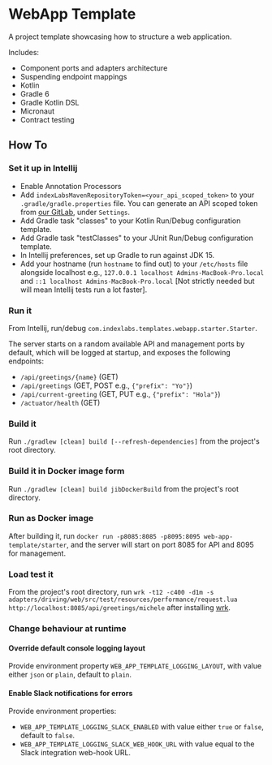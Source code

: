 # WebApp Template

A project template showcasing how to structure a web application.

Includes:

- Component ports and adapters architecture
- Suspending endpoint mappings
- Kotlin
- Gradle 6
- Gradle Kotlin DSL
- Micronaut
- Contract testing

## How To

### Set it up in Intellij

- Enable Annotation Processors
- Add `indexLabsMavenRepositoryToken=<your_api_scoped_token>` to your `.gradle/gradle.properties` file. You can generate an API scoped token from [our GitLab](https://gitlab.infra-shared.footballindex.co.uk/), under `Settings`.
- Add Gradle task "classes" to your Kotlin Run/Debug configuration template.
- Add Gradle task "testClasses" to your JUnit Run/Debug configuration template.
- In Intellij preferences, set up Gradle to run against JDK 15.
- Add your hostname (run `hostname` to find out) to your `/etc/hosts` file alongside localhost e.g., `127.0.0.1 localhost Admins-MacBook-Pro.local` and `::1 localhost Admins-MacBook-Pro.local` [Not strictly needed but will mean Intellij tests run a lot faster].

### Run it

From Intellij, run/debug `com.indexlabs.templates.webapp.starter.Starter`.

The server starts on a random available API and management ports by default, which will be logged at startup, and exposes the following endpoints:

- `/api/greetings/{name}` (GET)
- `/api/greetings` (GET, POST e.g., `{"prefix": "Yo"}`)
- `/api/current-greeting` (GET, PUT e.g., `{"prefix": "Hola"}`)
- `/actuator/health` (GET)

### Build it

Run `./gradlew [clean] build [--refresh-dependencies]` from the project's root directory.

### Build it in Docker image form

Run `./gradlew [clean] build jibDockerBuild` from the project's root directory.

### Run as Docker image

After building it, run `docker run -p8085:8085 -p8095:8095 web-app-template/starter`, and the server will start on port 8085 for API and 8095 for management.

### Load test it

From the project's root directory, run `wrk -t12 -c400 -d1m -s adapters/driving/web/src/test/resources/performance/request.lua http://localhost:8085/api/greetings/michele` after installing [wrk](https://github.com/wg/wrk/wiki).

### Change behaviour at runtime

#### Override default console logging layout

Provide environment property `WEB_APP_TEMPLATE_LOGGING_LAYOUT`, with value either `json` or `plain`, default to `plain`.

#### Enable Slack notifications for errors

Provide environment properties:

- `WEB_APP_TEMPLATE_LOGGING_SLACK_ENABLED` with value either `true` or `false`, default to `false`.
- `WEB_APP_TEMPLATE_LOGGING_SLACK_WEB_HOOK_URL` with value equal to the Slack integration web-hook URL.
